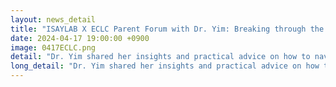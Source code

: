 ```yaml
---
layout: news_detail
title: "ISAYLAB X ECLC Parent Forum with Dr. Yim: Breaking through the Myths on Bilingualism"
date: 2024-04-17 19:00:00 +0900
image: 0417ECLC.png
detail: "Dr. Yim shared her insights and practical advice on how to navigate bilingualism with young children in ECLC."
long_detail: "Dr. Yim shared her insights and practical advice on how to navigate bilingualism with young children in ECLC. The participants delved into the fascinating world of bilingualism and explored how it can enrich the lives of our little ones."
---
```


